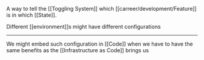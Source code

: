 A way to tell the [[Toggling System]] which [[carreer/development/Feature]] is in which [[State]].

Different [[environment]]s might have different configurations

---

We might embed such configuration in [[Code]] when we have to have the same benefits as the [[Infrastructure as Code]] brings us
